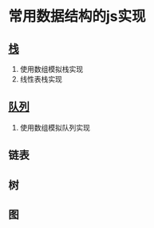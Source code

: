 # 常用数据结构的js实现

## [栈](./stacl)

1. 使用数组模拟栈实现
2. 线性表栈实现

## [队列](./queue)

1. 使用数组模拟队列实现

## 链表

## 树

## 图